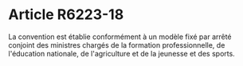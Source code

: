 # Article R6223-18

  
La convention est établie conformément à un modèle fixé par arrêté conjoint des ministres chargés de la formation professionnelle, de l'éducation nationale, de l'agriculture et de la jeunesse et des sports.
